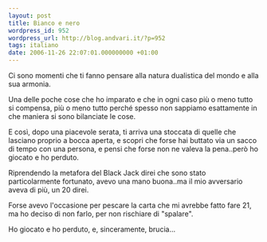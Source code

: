 ```yaml
---
layout: post
title: Bianco e nero
wordpress_id: 952
wordpress_url: http://blog.andvari.it/?p=952
tags: italiano
date: 2006-11-26 22:07:01.000000000 +01:00
---
```

Ci sono momenti che ti fanno pensare alla natura dualistica del mondo e alla sua armonia.

Una delle poche cose che ho imparato e che in ogni caso più o meno tutto si compensa, più o meno tutto perché spesso non sappiamo esattamente in che maniera si sono bilanciate le cose.

E così, dopo una piacevole serata, ti arriva una stoccata di quelle che lasciano proprio a bocca aperta, e scopri che forse hai buttato via un sacco di tempo con una persona, e pensi che forse non ne valeva la pena..però ho giocato e ho perduto.

Riprendendo la metafora del Black Jack direi che sono stato particolarmente fortunato, avevo una mano buona..ma il mio avversario aveva di più, un 20 direi.

Forse avevo l'occasione per pescare la carta che mi avrebbe fatto fare 21, ma ho deciso di non farlo, per non rischiare di "spalare".

Ho giocato e ho perduto, e, sinceramente, brucia...
